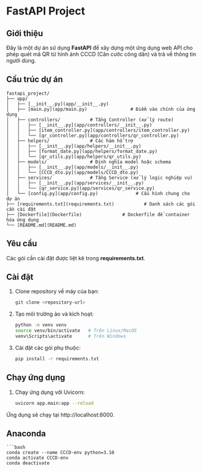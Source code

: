 # FastAPI Project

## Giới thiệu

Đây là một dự án sử dụng **FastAPI** để xây dựng một ứng dụng web API cho phép quét mã QR từ hình ảnh CCCD (Căn cước công dân) và trả về thông tin người dùng.

## Cấu trúc dự án
    fastapi_project/
    ├── app/
    │   ├── [__init__.py](app/__init__.py)
    │   ├── [main.py](app/main.py)                # Điểm vào chính của ứng dụng
    │   ├── controllers/           # Tầng Controller (xử lý route)
    │   │   ├── [__init__.py](app/controllers/__init__.py)
    │   │   ├── [item_controller.py](app/controllers/item_controller.py)
    │   │   └── [qr_controller.py](app/controllers/qr_controller.py)
    │   ├── helpers/               # Các hàm hỗ trợ
    │   │   ├── [__init__.py](app/helpers/__init__.py)
    │   │   ├── [format_date.py](app/helpers/format_date.py)
    │   │   └── [qr_utils.py](app/helpers/qr_utils.py)
    │   ├── models/                # Định nghĩa model hoặc schema
    │   │   ├── [__init__.py](app/models/__init__.py)
    │   │   └── [CCCD_dto.py](app/models/CCCD_dto.py)
    │   ├── services/              # Tầng Service (xử lý logic nghiệp vụ)
    │   │   ├── [__init__.py](app/services/__init__.py)
    │   │   └── [qr_service.py](app/services/qr_service.py)
    │   └── [config.py](app/config.py)              # Cấu hình chung cho dự án
    ├── [requirements.txt](requirements.txt)           # Danh sách các gói cần cài đặt
    ├── [Dockerfile](Dockerfile)               # Dockerfile để container hóa ứng dụng
    └── [README.md](README.md)

## Yêu cầu

Các gói cần cài đặt được liệt kê trong **requirements.txt**.

## Cài đặt

1. Clone repository về máy của bạn:
    ```bash
   git clone <repository-url>

2. Tạo môi trường ảo và kích hoạt:
    ```bash
    python -m venv venv
    source venv/bin/activate   # Trên Linux/MacOS
    venv\Scripts\activate      # Trên Windows

3. Cài đặt các gói phụ thuộc:
    ```bash
    pip install -r requirements.txt

## Chạy ứng dụng

1. Chạy ứng dụng với Uvicorn:
    ```bash
    uvicorn app.main:app --reload

Ứng dụng sẽ chạy tại http://localhost:8000.

## Anaconda

    ```bash
    conda create --name CCCD-env python=3.10
    conda activate CCCD-env
    conda deactivate